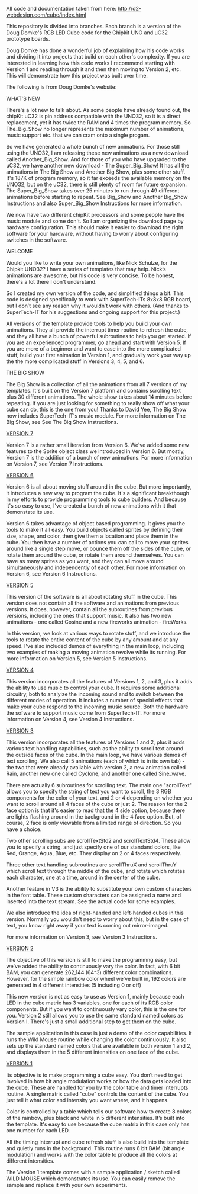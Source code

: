 All code and documentation taken from here: http://d2-webdesign.com/cube/index.html

This repository is divided into branches.  Each branch is a version of the Doug Domke's RGB LED Cube code for the Chipkit UNO and uC32 prototype boards.

Doug Domke has done a wonderful job of explaining how his code works and dividing it into projects that build on each other's complexity.  If you are interested in learning how this code works I recommend starting with Version 1 and reading through it and then then moving to Version 2, etc.  This will demonstrate how this project was built over time.



The following is from Doug Domke's website:

WHAT'S NEW

There's a lot new to talk about. As some people have already found out, the chipKit uC32 is pin address compatible with the UNO32, so it is a direct replacement, yet it has twice the RAM and 4 times the program memory. So The_Big_Show no longer represents the maximum number of animations, music support etc. that we can cram onto a single progam.

So we have generated a whole bunch of new animations. For those still using the UNO32, I am releasing these new animations as a new download called Another_Big_Show. And for those of you who have upgraded to the uC32, we have another new download - The Super_Big_Show! It has all the animations in The Big Show and Another Big Show, plus some other stuff. It's 187K of program memory, so it far exceeds the available memory on the UNO32, but on the uC32, there is still plenty of room for future expansion. The Super_Big_Show takes over 25 minutes to run through 49 different animations before starting to repeat. See Big_Show and Another Big_Show Instructions and also Super_Big_Show Instructions for more information.

We now have two different chipKit processors and some people have the music module and some don't. So I am organizing the downlosd page by hardware configuration. This should make it easier to download the right software for your hardware, without having to worry about configuring switches in the software.

WELCOME

Would you like to write your own animations, like Nick Schulze, for the Chipkit UNO32? I have a series of templates that may help. Nick’s animations are awesome, but his code is very concise. To be honest, there's a lot there I don't understand.

So I created my own version of the code, and simplified things a bit. This code is designed specifically to work with SuperTech-ITs 8x8x8 RGB board, but I don’t see any reason why it wouldn’t work with others. (And thanks to SuperTech-IT for his suggestions and ongoing support for this project.)

All versions of the template provide tools to help you build your own animations. They all provide the interrupt timer routine to refresh the cube, and they all have a bunch of powerful subroutines to help you get started. If you are an experienced programmer, go ahead and start with Version 5. If you are more of a beginner and want to ease into the more complicated stuff, build your first animation in Version 1, and gradually work your way up the the more complicated stuff in Versions 3, 4, 5, and 6.

THE BIG SHOW

The Big Show is a collection of all the animations from all 7 versions of my templates. It's built on the Version 7 platform and contains scrolling text plus 30 different animations. The whole show takes about 14 minutes before repeating. If you are just looking for something to really show off what your cube can do, this is the one from you! Thanks to David Yee, The Big Show now includes SuperTech-IT's music module. For more information on The Big Show, see See The Big Show Instructions.

[VERSION 7](https://github.com/Cabalist/Chipkit-LED-Cube/tree/Version7)

Version 7 is a rather small iteration from Version 6. We've added some new features to the Sprite object class we introduced in Version 6. But mostly, Version 7 is the addition of a bunch of new animations. For more information on Version 7, see Version 7 Instructions.

[VERSION 6](https://github.com/Cabalist/Chipkit-LED-Cube/tree/Version6)

Version 6 is all about moving stuff around in the cube. But more importantly, it introduces a new way to program the cube. It's a significant breakthough in my efforts to provide programming tools to cube builders. And because it's so easy to use, I've created a bunch of new animations with it that demonstate its use.

Version 6 takes advantage of object based programming. It gives you the tools to make it all easy. You build objects called sprites by defining their size, shape, and color, then give them a location and place them in the cube. You then have a number of actions you can call to move your sprites around like a single step move, or bounce them off the sides of the cube, or rotate them around the cube, or rotate them around themselves. You can have as many sprites as you want, and they can all move around simultaneously and independently of each other. For more information on Version 6, see Version 6 Instructions.

[VERSION 5](https://github.com/Cabalist/Chipkit-LED-Cube/tree/Version5)

This version of the software is all about rotating stuff in the cube. This version does not contain all the software and animations from previous versions. It does, however, contain all the subroutines from previous versions, including the ones that support music. It also has two new animations - one called Cosine and a new fireworks animation - fireWorks.

In this version, we look at various ways to rotate stuff, and we introduce the tools to rotate the entire content of the cube by any amount and at any speed. I've also included demos of everything in the main loop, including two examples of making a moving animation revolve while its running. For more information on Version 5, see Version 5 Instructions.

[VERSION 4](https://github.com/Cabalist/Chipkit-LED-Cube/tree/Version4)

This version incorporates all the features of Versions 1, 2, and 3, plus it adds the ability to use music to control your cube. It requires some additional circuitry, both to analyize the incoming sound and to switch between the different modes of operation. It includes a number of special effects that make your cube respond to the incoming music source. Both the hardware the sofware to support music come from SuperTech-IT. For more information on Version 4, see Version 4 Instructions.

[VERSION 3](https://github.com/Cabalist/Chipkit-LED-Cube/tree/Version3)

This version incorporates all the features of Versions 1 and 2, plus it adds various text handling capabilities, such as the ability to scroll text around the outside faces of the cube. In the main loop, we have various demos of text scrolling. We also call 5 animations (each of which is in its own tab) - the two that were already available with version 2, a new animation called Rain, another new one called Cyclone, and another one called Sine_wave.

There are actually 6 subroutines for scrolling text. The main one "scrollText" allows you to specify the string of text you want to scroll, the 3 RGB components for the color of your text, and 2 or 4 depending on whether you want to scroll around all 4 faces of the cube or just 2. The reason for the 2 face option is that it's easier to read that the 4 side option, because there are lights flashing around in the background in the 4 face option. But, of course, 2 face is only viewable from a limited range of direction. So you have a choice.

Two other scrolling subs are scrollTextStd2 and scrollTextStd4. These allow you to specify a string, and just specify one of our standand colors, like Red, Orange, Aqua, Blue, etc. They display on 2 or 4 faces respectively.

Three other text handling subroutines are scrollThruX and scrollThruY which scroll text through the middle of the cube, and rotate which rotates each character, one at a time, around in the center of the cube.

Another feature in V3 is the ability to substitute your own custom characters in the font table. These custom characters can be assigned a name and inserted into the text stream. See the actual code for some examples.

We also introduce the idea of right-handed and left-handed cubes in this version. Normally you wouldn't need to worry about this, but in the case of text, you know right away if your text is coming out mirror-imaged.

For more information on Version 3, see Version 3 Instructions.

[VERSION 2](https://github.com/Cabalist/Chipkit-LED-Cube/tree/Version2)

The objective of this version is still to make the programmng easy, but we've added the ability to continuously vary the color. In fact, with 6 bit BAM, you can generate 262,144 (64^3) different color combinations. However, for the simple rainbow color wheel we've built in, 192 colors are generated in 4 different intensities (5 including 0 or off)

This new version is not as easy to use as Version 1, mainly because each LED in the cube matrix has 3 variables, one for each of its RGB color components. But if you want to continuously vary color, this is the one for you. Version 2 still allows you to use the same standard named colors as Version I. There's just a small additional step to get them on the cube.

The sample application in this case is just a demo of the color capabilities. It runs the Wild Mouse routine while changing the color continuously. It also sets up the standard named colors that are available in both version 1 and 2, and displays them in the 5 different intensities on one face of the cube.

[VERSION 1](https://github.com/Cabalist/Chipkit-LED-Cube/tree/Version1)

Its objective is to make programming a cube easy. You don’t need to get involved in how bit angle modulation works or how the data gets loaded into the cube. These are handled for you by the color table and timer interrupts routine.
A single matrix called “cube” controls the content of the cube. You just tell it what color and intensity you want where, and it happens.

Color is controlled by a table which tells our software how to create 8 colors of the rainbow, plus black and white in 5 different intensities. It’s built into the template. It's easy to use because the cube matrix in this case only has one number for each LED.

All the timing interrupt and cube refresh stuff is also build into the template and quietly runs in the background. This routine runs 6 bit BAM (bit angle modulation) and works with the color table to produce all the colors at different intensities.

The Version 1 template comes with a sample application / sketch called WILD MOUSE which demonstrates its use. You can easily remove the sample and replace it with your own experiments.